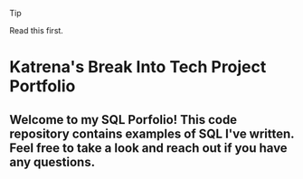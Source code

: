 > [!TIP]
> Read this first.


# Katrena's Break Into Tech Project Portfolio

## Welcome to my SQL Porfolio! This code repository contains examples of SQL I've written. Feel free to take a look and reach out if you have any questions.


